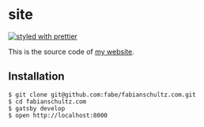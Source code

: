 # site
[![styled with prettier](https://img.shields.io/badge/styled_with-prettier-ff69b4.svg)](https://github.com/prettier/prettier)

This is the source code of [my website](https://fabianschultz.com).

## Installation
    $ git clone git@github.com:fabe/fabianschultz.com.git
    $ cd fabianschultz.com
    $ gatsby develop
    $ open http://localhost:8000
